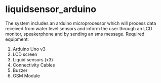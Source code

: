 # liquidsensor_arduino
The system includes an arduino microprocessor which will process data received from water level sensors and inform the user through an LCD monitor, speakerphone and by sending an sms message.
Required equipment:
1) Arduino Uno v3
2) LCD screen
3) Liquid sensors (x3)
4) Connectivity Cables
5) Buzzer
6) GSM Module
